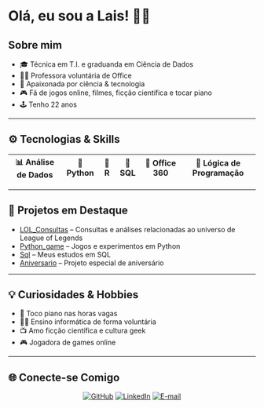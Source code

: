 # Olá, eu sou a Lais! 👩‍💻

## Sobre mim

- 🎓 Técnica em T.I. e graduanda em Ciência de Dados
- 👩‍🏫 Professora voluntária de Office
- 👾 Apaixonada por ciência & tecnologia 
- 🎮 Fã de jogos online, filmes, ficção científica e tocar piano
- 🕹️ Tenho 22 anos

---
## ⚙️ Tecnologias & Skills  

<div align="center">

| 📊 **Análise de Dados** | 🐍 **Python** | 🧮 **R** | 💾 **SQL** | 💼 **Office 360** | 🧠 **Lógica de Programação** |
|:------------------------:|:-------------:|:--------:|:-----------:|:----------------:|:-----------------------------:|

</div>

---

## 🚀 Projetos em Destaque

- [LOL_Consultas](https://github.com/LaisGomess/LOL_Consultas) – Consultas e análises relacionadas ao universo de League of Legends
- [Python_game](https://github.com/LaisGomess/Python_game) – Jogos e experimentos em Python
- [Sql](https://github.com/LaisGomess/Sql) – Meus estudos em SQL
- [Aniversario](https://github.com/LaisGomess/Aniversario) – Projeto especial de aniversário

---

## 💡 Curiosidades & Hobbies

- 🎹 Toco piano nas horas vagas
- 👩‍🏫 Ensino informática de forma voluntária
- 📺 Amo ficção científica e cultura geek
- 🎮 Jogadora de games online

---

## 🌐 Conecte-se Comigo  

<div align="center">

[![GitHub](https://img.shields.io/badge/GitHub-LaisGomess-181717?style=for-the-badge&logo=github&logoColor=white)](https://github.com/LaisGomess)
[![LinkedIn](https://img.shields.io/badge/LinkedIn-Lais%20Gomes%20Ferreira-0A66C2?style=for-the-badge&logo=linkedin&logoColor=white)](https://www.linkedin.com/in/laisgomesferreira/)
[![E-mail](https://img.shields.io/badge/Email-laahgoomes2002%40gmail.com-D14836?style=for-the-badge&logo=gmail&logoColor=white)](mailto:laahgoomes2002@gmail.com)

</div>
